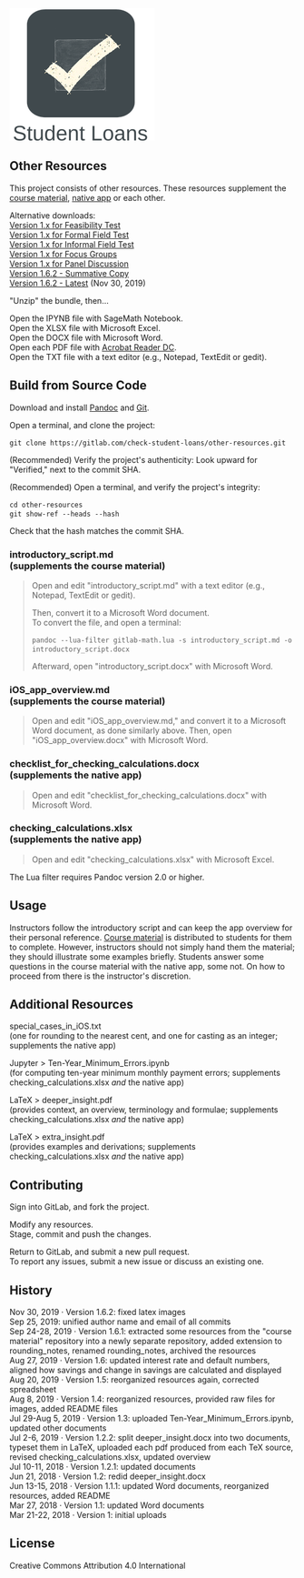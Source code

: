 ![Alt](./app_icon_and_logo.png "Check Student Loans")

## Other Resources

This project consists of other resources. These resources supplement the [course material](https://gitlab.com/check-student-loans/course-material "Click here to access the course material repository."), [native app](https://gitlab.com/check-student-loans/ios "Click here to access the native app's repository.") or each other.

Alternative downloads: \
[Version 1.x for Feasibility Test](https://gitlab.com/check-student-loans/other-resources/-/blob/66f4a864b77457d62247b1f405cdc07aaf4bd29a/Archives/feasibility_test.zip "Click here to access the download link.") \
[Version 1.x for Formal Field Test](https://gitlab.com/check-student-loans/other-resources/-/blob/66f4a864b77457d62247b1f405cdc07aaf4bd29a/Archives/formal_field_test.zip "Click here to access the download link.") \
[Version 1.x for Informal Field Test](https://gitlab.com/check-student-loans/other-resources/-/blob/66f4a864b77457d62247b1f405cdc07aaf4bd29a/Archives/informal_field_test.zip "Click here to access the download link.") \
[Version 1.x for Focus Groups](https://gitlab.com/check-student-loans/other-resources/-/blob/66f4a864b77457d62247b1f405cdc07aaf4bd29a/Archives/focus_groups.zip "Click here to access the download link.") \
[Version 1.x for Panel Discussion](https://gitlab.com/check-student-loans/other-resources/-/blob/66f4a864b77457d62247b1f405cdc07aaf4bd29a/Archives/panel_discussion.zip "Click here to access the download link.") \
[Version 1.6.2 - Summative Copy](https://gitlab.com/check-student-loans/other-resources/-/blob/66f4a864b77457d62247b1f405cdc07aaf4bd29a/Archives/summative.zip "Click here to access the download link.") \
[Version 1.6.2 - Latest](https://gitlab.com/check-student-loans/other-resources/-/blob/66f4a864b77457d62247b1f405cdc07aaf4bd29a/Archives/latest.zip "Click here to access the download link.") (Nov 30, 2019)

"Unzip" the bundle, then...

Open the IPYNB file with SageMath Notebook. \
Open the XLSX file with Microsoft Excel. \
Open the DOCX file with Microsoft Word. \
Open each PDF file with [Acrobat Reader DC](https://acrobat.adobe.com/us/en/acrobat/pdf-reader.html "Click here to access the download link."). \
Open the TXT file with a text editor (e.g., Notepad, TextEdit or gedit).

## Build from Source Code

Download and install [Pandoc](https://pandoc.org/ "Click here for more information.") and [Git](https://git-scm.com/downloads "Click here to access the download link.").

Open a terminal, and clone the project:
```
git clone https://gitlab.com/check-student-loans/other-resources.git
```

(Recommended) Verify the project's authenticity: Look upward for "Verified," next to the commit SHA.

(Recommended) Open a terminal, and verify the project's integrity:
```
cd other-resources
git show-ref --heads --hash
```
Check that the hash matches the commit SHA.

### introductory_script.md<br />(supplements the course material)

>Open and edit "introductory_script.md" with a text editor (e.g., Notepad, TextEdit or gedit).
>
>Then, convert it to a Microsoft Word document. \
>To convert the file, and open a terminal:
>```
>pandoc --lua-filter gitlab-math.lua -s introductory_script.md -o introductory_script.docx
>```
>Afterward, open "introductory_script.docx" with Microsoft Word.

### iOS_app_overview.md<br />(supplements the course material)

>Open and edit "iOS_app_overview.md," and convert it to a Microsoft Word document, as done similarly above. Then, open "iOS_app_overview.docx" with Microsoft Word.

### checklist_for_checking_calculations.docx<br />(supplements the native app)

>Open and edit "checklist_for_checking_calculations.docx" with Microsoft Word.

### checking_calculations.xlsx<br />(supplements the native app)

>Open and edit "checking_calculations.xlsx" with Microsoft Excel.

The Lua filter requires Pandoc version 2.0 or higher.

## Usage

Instructors follow the introductory script and can keep the app overview for their personal reference.
[Course material](https://gitlab.com/check-student-loans/course-material "Click here to access the course material repository.") is distributed to students for them to complete.
However, instructors should not simply hand them the material; they should illustrate some examples briefly.
Students answer some questions in the course material with the native app, some not.
On how to proceed from there is the instructor's discretion.

<!-- ### Alternative Build Method for Markdown

Install Pandoc *and* [R](https://www.r-project.org "Click here for more information."); open a terminal; then, use R to render the file as a Microsoft Word document: (R utilizes Pandoc in the background)
```
R
> install.packages("rmarkdown")
> library(rmarkdown)
> render("introductory_script.md") # example
``` 
The benefit to rendering markdown with R is that one can embed executable R [code chunks](https://rmarkdown.rstudio.com/lesson-3.html "Click here for more information."). Embed a chunk; change the file's extension to .Rmd; then, re-render the file. -->

## Additional Resources

special_cases_in_iOS.txt \
(one for rounding to the nearest cent, and one for casting as an integer; supplements the native app)


Jupyter > Ten-Year_Minimum_Errors.ipynb \
(for computing ten-year minimum monthly payment errors; supplements checking_calculations.xlsx *and* the native app)

LaTeX > deeper_insight.pdf \
(provides context, an overview, terminology and formulae; supplements checking_calculations.xlsx *and* the native app)

LaTeX > extra_insight.pdf \
(provides examples and derivations; supplements checking_calculations.xlsx *and* the native app)

<!--deeper_insight.tex (source code)
    extra_insight.tex (source code)
    images/ (images for deeper_insight.pdf)
    images/svg/ (source of images for deeper_insight.pdf)-->

## Contributing

Sign into GitLab, and fork the project.

Modify any resources. \
Stage, commit and push the changes.

Return to GitLab, and submit a new pull request. \
To report any issues, submit a new issue or discuss an existing one.

## History

Nov 30, 2019 &middot; Version 1.6.2: fixed latex images \
Sep 25, 2019: unified author name and email of all commits \
Sep 24-28, 2019 &middot; Version 1.6.1: extracted some resources from the "course material" repository into a newly separate repository, added extension to rounding_notes, renamed rounding_notes, archived the resources \
Aug 27, 2019 &middot; Version 1.6: updated interest rate and default numbers, aligned how savings and change in savings are calculated and displayed \
Aug 20, 2019 &middot; Version 1.5: reorganized resources again, corrected spreadsheet \
Aug 8, 2019 &middot; Version 1.4: reorganized resources, provided raw files for images, added README files \
Jul 29-Aug 5, 2019 &middot; Version 1.3: uploaded Ten-Year_Minimum_Errors.ipynb, updated other documents \
Jul 2-6, 2019 &middot; Version 1.2.2: split deeper_insight.docx into two documents, typeset them in LaTeX, uploaded each pdf produced from each TeX source, revised checking_calculations.xlsx, updated overview \
Jul 10-11, 2018 &middot; Version 1.2.1: updated documents \
Jun 21, 2018 &middot; Version 1.2: redid deeper_insight.docx \
Jun 13-15, 2018 &middot; Version 1.1.1: updated Word documents, reorganized resources, added README \
Mar 27, 2018 &middot; Version 1.1: updated Word documents \
Mar 21-22, 2018 &middot; Version 1: initial uploads

<!--## Known Issues

Video introduction does not render correctly, if installed from the App Store. \
Potential Xcode bug: Unlike for plain text, for attributed text the interface builder draws custom fonts from Font Book.-->

## License

Creative Commons Attribution 4.0 International
